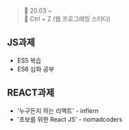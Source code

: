 ﻿> 👑  20.03 ~ <br>
> 🎁 Ctrl + Z (웹 프로그래밍 스터디)


## JS과제
- ES5 복습
- ES6 심화 공부

## REACT과제
- '누구든지 하는 리액트' - inflern
- '초보를 위한 React JS' - nomadcoders

